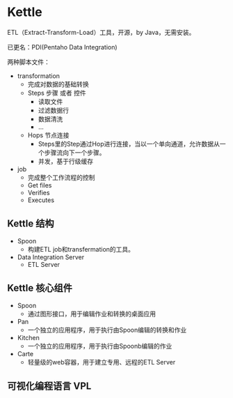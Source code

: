 # Kettle
ETL（Extract-Transform-Load）工具，开源，by Java，无需安装。

已更名：PDI(Pentaho Data Integration)

两种脚本文件：
- transformation
  - 完成对数据的基础转换
  - Steps 步骤 或者 控件
    - 读取文件
    - 过滤数据行
    - 数据清洗
    - ...
  - Hops 节点连接
    - Steps里的Step通过Hop进行连接，当以一个单向通道，允许数据从一个步骤流向下一个步骤。
    - 并发，基于行级缓存
- job
  - 完成整个工作流程的控制
  - Get files
  - Verifies
  - Executes
  
## Kettle 结构
- Spoon
  - 构建ETL job和transfermation的工具。
- Data Integration Server
  - ETL Server

## Kettle 核心组件
- Spoon
  - 通过图形接口，用于编辑作业和转换的桌面应用
- Pan
  - 一个独立的应用程序，用于执行由Spoon编辑的转换和作业
- Kitchen
  - 一个独立的应用程序，用于执行由Spoonb编辑的作业
- Carte
  - 轻量级的web容器，用于建立专用、远程的ETL Server
  
## 可视化编程语言 VPL







